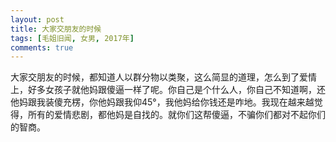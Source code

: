 ```yaml
---
layout: post
title: 大家交朋友的时候
tags: [毛姐旧闻, 女男, 2017年]
comments: true
---
```


大家交朋友的时候，都知道人以群分物以类聚，这么简显的道理，怎么到了爱情上，好多女孩子就他妈跟傻逼一样了呢。你自己是个什么人，你自己不知道啊，还他妈跟我装傻充楞，你他妈跟我仰45°，我他妈给你钱还是咋地。我现在越来越觉得，所有的爱情悲剧，都他妈是自找的。就你们这帮傻逼，不骗你们都对不起你们的智商。
